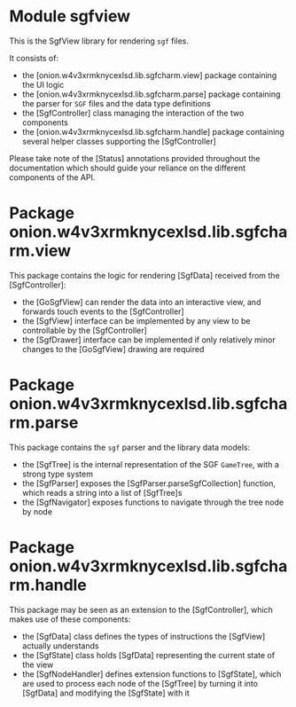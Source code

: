 # Module sgfview

This is the SgfView library for rendering `sgf` files.

It consists of:

* the [onion.w4v3xrmknycexlsd.lib.sgfcharm.view] package containing the UI logic
* the [onion.w4v3xrmknycexlsd.lib.sgfcharm.parse] package containing the parser for `SGF` files and the data type definitions
* the [SgfController] class managing the interaction of the two components
* the [onion.w4v3xrmknycexlsd.lib.sgfcharm.handle] package containing several helper classes supporting the [SgfController]

Please take note of the [Status] annotations provided throughout the documentation which should guide
your reliance on the different components of the API.

# Package onion.w4v3xrmknycexlsd.lib.sgfcharm.view

This package contains the logic for rendering [SgfData] received from the [SgfController]:

* the [GoSgfView] can render the data into an interactive view, and forwards touch events to the [SgfController]
* the [SgfView] interface can be implemented by any view to be controllable by the [SgfController]
* the [SgfDrawer] interface can be implemented if only relatively minor changes to the [GoSgfView] drawing are required

# Package onion.w4v3xrmknycexlsd.lib.sgfcharm.parse

This package contains the `sgf` parser and the library data models:

* the [SgfTree] is the internal representation of the SGF `GameTree`, with a strong type system
* the [SgfParser] exposes the [SgfParser.parseSgfCollection] function, which reads a string into a list of [SgfTree]s
* the [SgfNavigator] exposes functions to navigate through the tree node by node

# Package onion.w4v3xrmknycexlsd.lib.sgfcharm.handle

This package may be seen as an extension to the [SgfController], which makes use of these components:

* the [SgfData] class defines the types of instructions the [SgfView] actually understands
* the [SgfState] class holds [SgfData] representing the current state of the view
* the [SgfNodeHandler] defines extension functions to [SgfState], which are used to process
each node of the [SgfTree] by turning it into [SgfData] and modifying the [SgfState] with it
